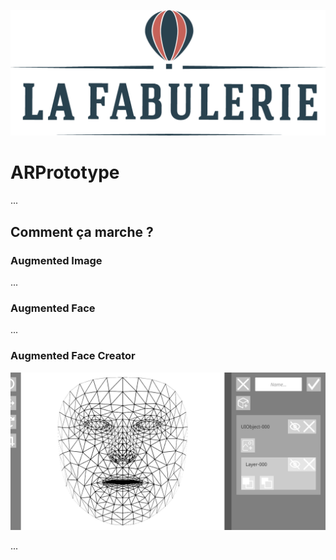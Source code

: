 ![Logo](Images/Logo.png)

# ARPrototype

...

## Comment ça marche ?

### Augmented Image

...

### Augmented Face

...

### Augmented Face Creator

![Screenshot AFC](Images/Screenshot_AFC.jpg)

...
